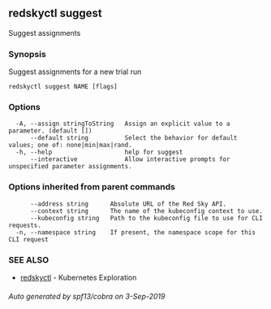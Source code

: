 ## redskyctl suggest

Suggest assignments

### Synopsis

Suggest assignments for a new trial run

```
redskyctl suggest NAME [flags]
```

### Options

```
  -A, --assign stringToString   Assign an explicit value to a parameter. (default [])
      --default string          Select the behavior for default values; one of: none|min|max|rand.
  -h, --help                    help for suggest
      --interactive             Allow interactive prompts for unspecified parameter assignments.
```

### Options inherited from parent commands

```
      --address string      Absolute URL of the Red Sky API.
      --context string      The name of the kubeconfig context to use.
      --kubeconfig string   Path to the kubeconfig file to use for CLI requests.
  -n, --namespace string    If present, the namespace scope for this CLI request
```

### SEE ALSO

* [redskyctl](redskyctl.md)	 - Kubernetes Exploration

###### Auto generated by spf13/cobra on 3-Sep-2019
